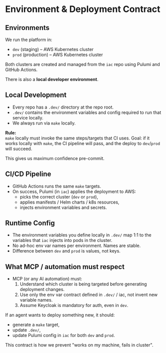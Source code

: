 # Environment & Deployment Contract

## Environments
We run the platform in:
- `dev` (staging) – AWS Kubernetes cluster
- `prod` (production) – AWS Kubernetes cluster

Both clusters are created and managed from the `iac` repo using Pulumi and GitHub Actions.

There is also a **local developer environment**.

## Local Development
- Every repo has a `.dev/` directory at the repo root.
- `.dev/` contains the environment variables and config required to run that service locally.
- We always run via `make` locally.

**Rule:**  
`make` locally must invoke the same steps/targets that CI uses.
Goal: if it works locally with `make`, the CI pipeline will pass, and the deploy to `dev`/`prod` will succeed.

This gives us maximum confidence pre-commit.

## CI/CD Pipeline
- GitHub Actions runs the same `make` targets.
- On success, Pulumi (in `iac`) applies the deployment to AWS:
  - picks the correct cluster (`dev` or `prod`),
  - applies manifests / Helm charts / k8s resources,
  - injects environment variables and secrets.

## Runtime Config
- The environment variables you define locally in `.dev/` map 1:1 to the variables that `iac` injects into pods in the cluster.
- No ad-hoc env var names per environment. Names are stable.
- Difference between `dev` and `prod` is values, not keys.

## What MCP / automation must respect
- MCP (or any AI automation) must:
  1. Understand which cluster is being targeted before generating deployment changes.
  2. Use only the env var contract defined in `.dev/` / iac, not invent new variable names.
  3. Assume Keycloak is mandatory for auth, even in `dev`.

If an agent wants to deploy something new, it should:
- generate a `make` target,
- update `.dev/`,
- update Pulumi config in `iac` for both `dev` and `prod`.

This contract is how we prevent "works on my machine, fails in cluster".

